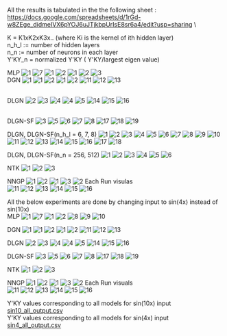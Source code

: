 All the results is tabulated in the the following sheet : https://docs.google.com/spreadsheets/d/1rGd-w8ZEge_didmeIVX6pYOJ6uJTjkbpUrIsE8sr6a4/edit?usp=sharing \


K = K1xK2xK3x.. (where Ki is the kernel of ith hidden layer) \
n_h_l := number of hidden layers \
n_n := number of neurons in each layer \
Y'KY_n = normalized Y'KY ( Y'KY/largest eigen value) 


MLP
![1](https://user-images.githubusercontent.com/32334380/144845821-b6b5d968-ece7-41cd-9ae7-56226f85ffd8.png)
![7](https://user-images.githubusercontent.com/32334380/146128060-1ed27f7d-f036-4a41-b061-9f58ecfbeec8.png)
![1](https://user-images.githubusercontent.com/32334380/144844279-b7a20b55-cc18-4c94-97fd-a11c9d44f49b.png)
![2](https://user-images.githubusercontent.com/32334380/144844290-11604f71-001b-43c2-82c6-a9c495681b9f.png)
![1](https://user-images.githubusercontent.com/32334380/146000888-575f81a0-2ad4-4b43-b98e-8e2c6fae36c9.png)
![2](https://user-images.githubusercontent.com/32334380/146000965-3a66935e-8e1a-428e-8e40-b8b61cc56e16.png)
![3](https://user-images.githubusercontent.com/32334380/146001042-4c2f0f2c-6694-4ab5-b33c-b1bffc0b3153.png)
\
DGN
![1](https://user-images.githubusercontent.com/32334380/146127812-a3bb5447-5152-41f5-b6b7-4a0c8e108467.png)
![1](https://user-images.githubusercontent.com/32334380/146128083-5429acdc-29d4-4aea-bc46-80e165456ef2.png)
![2](https://user-images.githubusercontent.com/32334380/146128088-6c8f34e6-7ec7-40eb-a0cb-204d05cfd391.png)
![1](https://user-images.githubusercontent.com/32334380/144844744-59612d6b-40e3-4e54-ae21-dc176bba4c65.png)
![2](https://user-images.githubusercontent.com/32334380/144844752-0cb6624b-ca2a-4a16-8001-6024013d9c4c.png)
![11](https://user-images.githubusercontent.com/32334380/146161976-8ef19aac-2f56-4c99-968e-8f6a2cdc3924.png)
![12](https://user-images.githubusercontent.com/32334380/146161989-cab1f843-d323-43d5-a5ef-1ae650a80367.png)
![13](https://user-images.githubusercontent.com/32334380/146161990-d801130f-30d8-479e-88ed-56f82f00e3f8.png)

\
DLGN
![2](https://user-images.githubusercontent.com/32334380/146127822-98bcb52b-f0bb-4d4c-83d5-b8406e600a84.png)
![3](https://user-images.githubusercontent.com/32334380/146128099-e031aad1-f302-4a05-b208-a4709935952c.png)
![4](https://user-images.githubusercontent.com/32334380/146128105-4ad23f6f-2af0-4f18-8dfe-3f279e81fa1e.png)
![4](https://user-images.githubusercontent.com/32334380/144844760-81570edd-d611-4ce7-b7a4-d0466a680240.png)
![5](https://user-images.githubusercontent.com/32334380/144844768-9ff007aa-8fbe-4261-b6c0-5539f1ce19a8.png)
![14](https://user-images.githubusercontent.com/32334380/146162043-b1b03b1b-0dd4-4f61-b5de-2c01b3572396.png)
![15](https://user-images.githubusercontent.com/32334380/146162049-e9dc7c67-400f-4583-9c39-9e779c1de93b.png)
![16](https://user-images.githubusercontent.com/32334380/146162051-c48a2c17-bacc-43b8-8184-11e77ad7c717.png)

\
DLGN-SF
![3](https://user-images.githubusercontent.com/32334380/146127831-52be6c2d-2709-47ca-a4e6-e0ad25ff3d5b.png)
![5](https://user-images.githubusercontent.com/32334380/146128111-32bd0129-fc80-404d-8abf-c1e70f5141bd.png)
![6](https://user-images.githubusercontent.com/32334380/146128113-ca45c992-5606-4010-a73a-e1583af80400.png)
![7](https://user-images.githubusercontent.com/32334380/144844776-9041607b-3583-4123-b1a3-77a55d326d39.png)
![8](https://user-images.githubusercontent.com/32334380/144844789-f48f2885-bd45-464d-b2b8-79ffdc8f9389.png)
![17](https://user-images.githubusercontent.com/32334380/146162080-a5fa58e6-6275-4ae7-a81b-80da668e2b33.png)
![18](https://user-images.githubusercontent.com/32334380/146162091-796093d9-48a4-43e4-b00e-670ae03061a4.png)
![19](https://user-images.githubusercontent.com/32334380/146162093-8b1280e7-7788-44d5-b419-2ac39280d46b.png)



DLGN, DLGN-SF(n_h_l = 6, 7, 8)
![1](https://user-images.githubusercontent.com/32334380/144844989-864065df-1dea-4190-a627-9a6015e36ed9.png)
![2](https://user-images.githubusercontent.com/32334380/144844992-e051e604-640a-4c99-930c-c7e7de3a5022.png)
![3](https://user-images.githubusercontent.com/32334380/144844995-d8b29600-61dd-4d0f-bedc-765e3b024568.png)
![4](https://user-images.githubusercontent.com/32334380/144844997-11e9ac90-842e-4722-9111-be9c9fa66a3b.png)
![5](https://user-images.githubusercontent.com/32334380/144845000-0f941cb9-c906-4fce-b24d-5ab98a58ac45.png)
![6](https://user-images.githubusercontent.com/32334380/144845004-aef732ab-fa71-4054-b3b1-d3f4f637f7e6.png)
![7](https://user-images.githubusercontent.com/32334380/144845008-12190196-6312-4243-a47e-2a3037b0a380.png)
![8](https://user-images.githubusercontent.com/32334380/144845013-a704c408-0ad3-43ee-a93f-c5b34c79a3be.png)
![9](https://user-images.githubusercontent.com/32334380/144845020-e4556b5c-14dc-41d8-b9ed-04a2240052cc.png)
![10](https://user-images.githubusercontent.com/32334380/144845025-a7ea938c-d8fd-40ff-95f2-da1b2f9c0a02.png)
![11](https://user-images.githubusercontent.com/32334380/144845027-ec6a9ef0-7406-49c6-a03b-c004d48c1f23.png)
![12](https://user-images.githubusercontent.com/32334380/144845030-6b8c2a05-5c24-4305-9ce9-c99fddd932af.png)
![13](https://user-images.githubusercontent.com/32334380/144845031-6a64dea9-d309-47cc-9a7b-62b34ac5f70f.png)
![14](https://user-images.githubusercontent.com/32334380/144845036-e7fcde79-01f1-4f59-8b32-c58f215344db.png)
![15](https://user-images.githubusercontent.com/32334380/144845038-b838a4ea-be1f-436d-a128-bb20353c3a10.png)
![16](https://user-images.githubusercontent.com/32334380/144845044-8269ab0a-7ec0-4306-9f12-666a05dcea71.png)
![17](https://user-images.githubusercontent.com/32334380/144845045-c5e8f1f9-2d5b-413e-ba21-00b6e3545638.png)
![18](https://user-images.githubusercontent.com/32334380/144845046-1066a038-9e3d-419d-9975-d3e3502e5b53.png)

DLGN, DLGN-SF(n_n = 256, 512)
![1](https://user-images.githubusercontent.com/32334380/144847127-9e7bcce5-ba23-4934-a160-6f3e6acb3d58.png)
![2](https://user-images.githubusercontent.com/32334380/144847134-e9a5540c-8a0c-48be-b393-91b02108131a.png)
![3](https://user-images.githubusercontent.com/32334380/144847135-9bb986dd-4442-469e-be1a-e7c7441db01f.png)
![4](https://user-images.githubusercontent.com/32334380/144847138-d6a2ef4d-b182-4a45-bc2b-8bbff05196d4.png)
![5](https://user-images.githubusercontent.com/32334380/144847139-8c4e2e4b-2afc-47b1-83b6-238a125bd29f.png)
![6](https://user-images.githubusercontent.com/32334380/144847141-3d7e38dc-a8f7-4052-996e-13304997695b.png)

NTK
![1](https://user-images.githubusercontent.com/32334380/146129601-8ed7511f-b2fa-4384-ad6f-1dc6b0387021.png)
![2](https://user-images.githubusercontent.com/32334380/146129608-ed2b6836-88cc-4bec-bc8b-61987de0a7c7.png)
![3](https://user-images.githubusercontent.com/32334380/146129609-776b3df6-02b2-40ee-9ec9-5655570d9bd7.png)

NNGP
![1](https://user-images.githubusercontent.com/32334380/146129636-05f09bbd-7c91-46d7-8716-04fa4e3519d8.png)
![2](https://user-images.githubusercontent.com/32334380/146129639-e833a5b1-50c6-4965-88f8-0251e327bb1d.png)
![1](https://user-images.githubusercontent.com/32334380/147534318-335477b2-0a17-418d-b249-701233324b5a.png)
![3](https://user-images.githubusercontent.com/32334380/146129642-5662ab67-2fa1-4450-b326-fb2b70b470ed.png)
![2](https://user-images.githubusercontent.com/32334380/147534336-f0c18cc9-2a50-4ca6-a1f8-af010fbe3e01.png)
Each Run visulas \
![11](https://user-images.githubusercontent.com/32334380/147543986-a6141e5e-c1dc-4370-b200-dccfd87ad381.png)
![12](https://user-images.githubusercontent.com/32334380/147543992-4f09e232-77b3-48de-b1be-90f9654ea837.png)
![13](https://user-images.githubusercontent.com/32334380/147543995-930c6c11-d7bb-4997-b5d1-f11b63128f20.png)
![14](https://user-images.githubusercontent.com/32334380/147543997-67428053-73b1-4956-9ddc-dcf4a428f4ea.png)
![15](https://user-images.githubusercontent.com/32334380/147544000-59817344-1103-4f5e-9197-772a2a7cb1f4.png)
![16](https://user-images.githubusercontent.com/32334380/147544002-f1d53b5b-2fa6-43e2-8725-edf2302f5ab2.png)


All the below experiments are done by changing input to sin(4x) instead of sin(10x) \
MLP
![1](https://user-images.githubusercontent.com/32334380/146128800-7901832a-552a-44a5-83f2-e58f9d2dfe6e.png)
![7](https://user-images.githubusercontent.com/32334380/146128843-3b13704b-3865-4cb6-b091-5f2233d7a36c.png)
![1](https://user-images.githubusercontent.com/32334380/144851265-1cee0695-bb3a-42af-9f75-0b8dd225693e.png)
![2](https://user-images.githubusercontent.com/32334380/144851273-f3660e0c-0a38-4589-9615-6c206bfff691.png)
![8](https://user-images.githubusercontent.com/32334380/146163278-e9c25914-a4d2-4118-adb3-a444ebd077fb.png)
![9](https://user-images.githubusercontent.com/32334380/146163287-2a8d9d8f-53ad-4b59-9b16-ff7aa48a7018.png)
![10](https://user-images.githubusercontent.com/32334380/146163291-ff1fd494-08b3-4c44-b6fe-0f89948ba003.png)

DGN
![1](https://user-images.githubusercontent.com/32334380/146158453-4683a55d-881d-4975-8600-16c2d5e7296b.png)
![1](https://user-images.githubusercontent.com/32334380/146129186-1c686666-023a-4ff7-97f1-15bea78ed830.png)
![2](https://user-images.githubusercontent.com/32334380/146129192-c09209a0-a0eb-4a9d-bc69-d85b8aa7b5fd.png)
![1](https://user-images.githubusercontent.com/32334380/144875047-6fb1c44a-b45e-41f8-ba6b-f6370ad9f641.png)
![2](https://user-images.githubusercontent.com/32334380/144875061-f98bddce-7be6-457e-beab-9a6052d47ae8.png)
![11](https://user-images.githubusercontent.com/32334380/146162554-7279ff54-40b4-47ff-badc-fa75f11f62c8.png)
![12](https://user-images.githubusercontent.com/32334380/146162563-16441380-8409-41e6-942e-089915c162e9.png)
![13](https://user-images.githubusercontent.com/32334380/146162565-6efc5fe4-937e-48da-9080-b313ccd424f6.png)

DLGN
![2](https://user-images.githubusercontent.com/32334380/146158486-ad15a457-5615-4f0e-9921-1f3a666ea809.png)
![3](https://user-images.githubusercontent.com/32334380/146129203-e4cd26b6-c18f-4d35-a9d8-8bc028b212f9.png)
![4](https://user-images.githubusercontent.com/32334380/146129207-d022c10d-3390-4f45-94ab-5d38a8ca91b1.png)
![4](https://user-images.githubusercontent.com/32334380/144875066-aea07d41-cc27-4494-a296-ff644883ce65.png)
![5](https://user-images.githubusercontent.com/32334380/144875068-8aa210b8-a100-4fe5-90b7-3a6d63dcea75.png)
![14](https://user-images.githubusercontent.com/32334380/146162599-c412ba3f-a577-46f0-bea4-1b4693682206.png)
![15](https://user-images.githubusercontent.com/32334380/146162608-974ae0e3-8acc-4b8a-867d-1da19c9b8fdc.png)
![16](https://user-images.githubusercontent.com/32334380/146162610-0fd3ad02-de75-4424-ae0f-016d41f112d9.png)

DLGN-SF
![3](https://user-images.githubusercontent.com/32334380/146158517-e68796ff-0c5c-47d3-b958-ba0660c0d87f.png)
![5](https://user-images.githubusercontent.com/32334380/146129222-7c652d87-dc1b-4790-b588-fecd444b87d5.png)
![6](https://user-images.githubusercontent.com/32334380/146129229-acdc7aa2-2db7-4500-8988-a3fb8e373869.png)
![7](https://user-images.githubusercontent.com/32334380/144875073-0c2e8fca-f89f-4be9-9762-0c110d9f7b3b.png)
![8](https://user-images.githubusercontent.com/32334380/144875075-104f2b25-31a5-4aca-8d07-323eddd20a74.png)
![17](https://user-images.githubusercontent.com/32334380/146162650-54ec84f2-2ff4-4657-9fdf-7e108a5361c6.png)
![18](https://user-images.githubusercontent.com/32334380/146162665-a1167e6a-f64e-476e-b567-d8fcdc53bc82.png)
![19](https://user-images.githubusercontent.com/32334380/146162669-a3ea4fc3-5ffc-4c4f-8eef-3bc0fd057b18.png)


NTK
![1](https://user-images.githubusercontent.com/32334380/146129749-67cf4200-3808-43c4-8a66-45c990ffe148.png)
![2](https://user-images.githubusercontent.com/32334380/146129759-a09e4b15-6018-4759-ab9d-8a3a774d75b2.png)
![3](https://user-images.githubusercontent.com/32334380/146129763-ee4afe27-0670-47e1-a95f-e4a0373438c6.png)

NNGP
![1](https://user-images.githubusercontent.com/32334380/146129783-cf77db58-f9aa-41e2-966e-ba25744e4b85.png)
![2](https://user-images.githubusercontent.com/32334380/146129790-8e75751f-07ea-49e0-88fe-0cd663c4b291.png)
![1](https://user-images.githubusercontent.com/32334380/147534370-49bef0e5-5b92-4c58-9883-6cb319de5deb.png)
![3](https://user-images.githubusercontent.com/32334380/146129791-6aae6881-32c1-492f-8c66-5ece640b41e5.png)
![2](https://user-images.githubusercontent.com/32334380/147534382-4ab6809a-7843-466b-a34f-c97ca25b22e4.png)
Each Run visuals \
![11](https://user-images.githubusercontent.com/32334380/147545228-eb693b80-8da0-4005-bea9-eccc40310375.png)
![12](https://user-images.githubusercontent.com/32334380/147545234-5964ac72-e8cf-4bf0-8f54-0c56167b7f81.png)
![13](https://user-images.githubusercontent.com/32334380/147545235-6e4ccb23-8577-46a2-b78f-9ba53952925a.png)
![14](https://user-images.githubusercontent.com/32334380/147545237-f849071e-2aba-4a14-84a9-73abbf83a367.png)
![15](https://user-images.githubusercontent.com/32334380/147545242-f4595839-db44-4bfe-b9c7-fe90d3f7edbf.png)
![16](https://user-images.githubusercontent.com/32334380/147545243-30acaa32-dfe4-4137-975d-5075bb7e4fef.png)


Y'KY values corresponding to all models for sin(10x) input \
[sin10_all_output.csv](https://github.com/maheshyadav007/research/files/7661868/sin10_all_output.csv) \
Y'KY values corresponding to all models for sin(4x) input \
[sin4_all_output.csv](https://github.com/maheshyadav007/research/files/7661869/sin4_all_output.csv)

